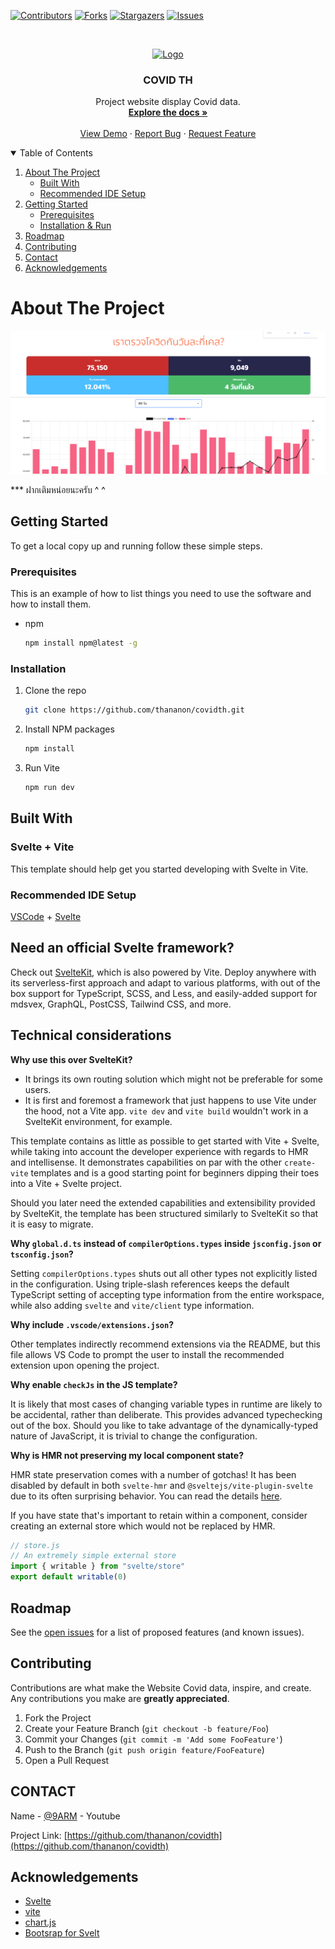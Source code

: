 [![Contributors][contributors-shield]][contributors-url]
[![Forks][forks-shield]][forks-url]
[![Stargazers][stars-shield]][stars-url]
[![Issues][issues-shield]][issues-url]

<!-- PROJECT LOGO -->
<br />
<p align="center">
  <a href="https://github.com/thananon/covidth">
    <img src="public/favicon.ico" alt="Logo" width="80" height="80">
  </a>

  <h3 align="center">COVID TH</h3>

  <p align="center">
    Project website display Covid data.
    <br />
    <a href="https://github.com/thananon/covidth"><strong>Explore the docs »</strong></a>
    <br />
    <br />
    <a href="https://covidth.vercel.app/">View Demo</a>
    ·
    <a href="https://github.com/thananon/covidth/issues">Report Bug</a>
    ·
    <a href="https://github.com/thananon/covidth/issues">Request Feature</a>
  </p>
</p>

<!-- TABLE OF CONTENTS -->
<details open="open">
  <summary>Table of Contents</summary>
  <ol>
    <li>
      <a href="#about-the-project">About The Project</a>
      <ul>
        <li><a href="#built-with">Built With</a></li>
        <li><a href="#Recommended IDE Setup">Recommended IDE Setup</a></li>
      </ul>
    </li>
    <li>
      <a href="#getting-started">Getting Started</a>
      <ul>
        <li><a href="#prerequisites">Prerequisites</a></li>
        <li><a href="#installation">Installation & Run</a></li>
      </ul>
    </li>
    <!-- <li><a href="#usage">Usage</a></li> -->
    <li><a href="#roadmap">Roadmap</a></li>
    <li><a href="#contributing">Contributing</a></li>
    <!-- <li><a href="#license">License</a></li> -->
    <li><a href="#contact">Contact</a></li>
    <li><a href="#acknowledgements">Acknowledgements</a></li>
  </ol>
</details>



<!-- ABOUT THE PROJECT -->
# About The Project
[![Product Name Screen Shot][product-screenshot]](https://covidth.vercel.app/)


*** ฝากเติมหน่อยนะครับ ^ ^

<!-- GETTING STARTED -->
## Getting Started

To get a local copy up and running follow these simple steps.

### Prerequisites

This is an example of how to list things you need to use the software and how to install them.
* npm
  ```sh
  npm install npm@latest -g
  ```

### Installation

1. Clone the repo
   ```sh
   git clone https://github.com/thananon/covidth.git
   ```
2. Install NPM packages
   ```sh
   npm install
   ```
3. Run Vite
   ```sh
   npm run dev
   ```

<!-- USAGE EXAMPLES -->
<!-- ## Usage

Use this space to show useful examples of how a project can be used. Additional screenshots, code examples and demos work well in this space. You may also link to more resources.

_For more examples, please refer to the [Documentation](https://example.com)_ -->

## Built With
### Svelte + Vite
This template should help get you started developing with Svelte in Vite.

### Recommended IDE Setup

[VSCode](https://code.visualstudio.com/) + [Svelte](https://marketplace.visualstudio.com/items?itemName=svelte.svelte-vscode)

## Need an official Svelte framework?

Check out [SvelteKit](https://github.com/sveltejs/kit#readme), which is also powered by Vite. Deploy anywhere with its serverless-first approach and adapt to various platforms, with out of the box support for TypeScript, SCSS, and Less, and easily-added support for mdsvex, GraphQL, PostCSS, Tailwind CSS, and more.

## Technical considerations

**Why use this over SvelteKit?**

- It brings its own routing solution which might not be preferable for some users.
- It is first and foremost a framework that just happens to use Vite under the hood, not a Vite app.
  `vite dev` and `vite build` wouldn't work in a SvelteKit environment, for example.

This template contains as little as possible to get started with Vite + Svelte, while taking into account the developer experience with regards to HMR and intellisense. It demonstrates capabilities on par with the other `create-vite` templates and is a good starting point for beginners dipping their toes into a Vite + Svelte project.

Should you later need the extended capabilities and extensibility provided by SvelteKit, the template has been structured similarly to SvelteKit so that it is easy to migrate.

**Why `global.d.ts` instead of `compilerOptions.types` inside `jsconfig.json` or `tsconfig.json`?**

Setting `compilerOptions.types` shuts out all other types not explicitly listed in the configuration. Using triple-slash references keeps the default TypeScript setting of accepting type information from the entire workspace, while also adding `svelte` and `vite/client` type information.

**Why include `.vscode/extensions.json`?**

Other templates indirectly recommend extensions via the README, but this file allows VS Code to prompt the user to install the recommended extension upon opening the project.

**Why enable `checkJs` in the JS template?**

It is likely that most cases of changing variable types in runtime are likely to be accidental, rather than deliberate. This provides advanced typechecking out of the box. Should you like to take advantage of the dynamically-typed nature of JavaScript, it is trivial to change the configuration.

**Why is HMR not preserving my local component state?**

HMR state preservation comes with a number of gotchas! It has been disabled by default in both `svelte-hmr` and `@sveltejs/vite-plugin-svelte` due to its often surprising behavior. You can read the details [here](https://github.com/rixo/svelte-hmr#svelte-hmr).

If you have state that's important to retain within a component, consider creating an external store which would not be replaced by HMR.

```js
// store.js
// An extremely simple external store
import { writable } from "svelte/store"
export default writable(0)
```

## Roadmap

See the [open issues](https://github.com/thananon/covidth/issues) for a list of proposed features (and known issues).


<!-- CONTRIBUTING -->
## Contributing

Contributions are what make the Website Covid data, inspire, and create. Any contributions you make are **greatly appreciated**.

1. Fork the Project
2. Create your Feature Branch (`git checkout -b feature/Foo`)
3. Commit your Changes (`git commit -m 'Add some FooFeature'`)
4. Push to the Branch (`git push origin feature/FooFeature`)
5. Open a Pull Request

<!-- LICENSE -->
<!-- ## License

Distributed under the MIT License. See `LICENSE` for more information. -->
<!-- ROADMAP -->


<!-- CONTACT -->
## CONTACT
Name - [@9ARM](https://www.youtube.com/channel/UCoiEtD4v1qMAqHV5MDI5Qpg) - Youtube

Project Link: [https://github.com/thananon/covidth](https://github.com/thananon/covidth)

<!-- ACKNOWLEDGEMENTS -->
## Acknowledgements

* [Svelte](https://svelte.dev/)
* [vite](https://vitejs.dev/)
* [chart.js](https://www.chartjs.org/)
* [Bootsrap for Svelt](https://sveltestrap.js.org/?path=/story/components--get-started)


[contributors-shield]: https://img.shields.io/github/contributors/thananon/covidth.svg?style=for-the-badge
[contributors-url]: https://github.com/thananon/covidth/graphs/contributors
[forks-shield]: https://img.shields.io/github/forks/thananon/covidth.svg?style=for-the-badge
[forks-url]: https://github.com/thananon/covidth/network/members
[stars-shield]: https://img.shields.io/github/stars/thananon/covidth.svg?style=for-the-badge
[stars-url]: https://github.com/thananon/covidth/stargazers
[issues-shield]: https://img.shields.io/github/issues/thananon/covidth.svg?style=for-the-badge
[issues-url]: https://github.com/thananon/covidth/issues
[product-screenshot]: public/rattaban_huakuy_v2.png

